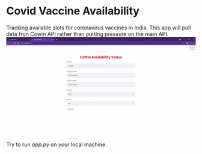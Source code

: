 # Covid Vaccine Availability
Tracking available slots for coronavirus vaccines in India. This app will pull data fron Cowin API rather than putting pressure on the main API.<br>
![](app-Streamlit-Google-Chrome-2021.gif)
<br>
Try to run *app.py* on your local machine. 
